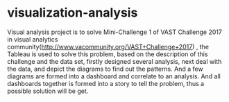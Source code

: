 # visualization-analysis

Visual analysis project is to solve Mini-Challenge 1 of VAST Challenge 2017 in visual
analytics community(http://www.vacommunity.org/VAST+Challenge+2017) , the
Tableau is used to solve this problem, based on the description of this challenge and the
data set, firstly designed several analysis, next deal with the data, and depict the
diagrams to find out the patterns. And a few diagrams are formed into a dashboard and
correlate to an analysis. And all dashboards together is formed into a story to tell the
problem, thus a possible solution will be get. 
